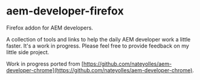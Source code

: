 aem-developer-firefox
====================

Firefox addon for AEM developers.

A collection of tools and links to help the daily AEM developer work a little faster. It's a work in progress. Please feel free to provide feedback on my little side project.

Work in progress ported from [https://github.com/nateyolles/aem-developer-chrome](https://github.com/nateyolles/aem-developer-chrome).